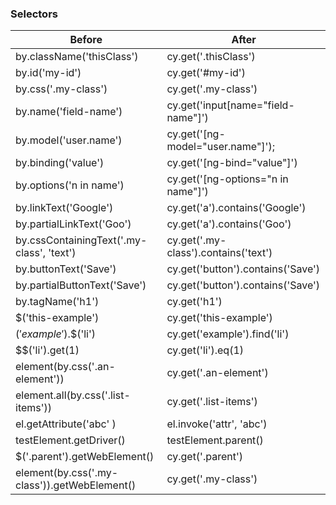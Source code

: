 ### Selectors

| Before                                       | After                                |
| -------------------------------------------- | ------------------------------------ |
| by.className('thisClass')                    | cy.get('.thisClass')                 |
| by.id('my-id')                               | cy.get('#my-id')                     |
| by.css('.my-class')                          | cy.get('.my-class')                  |
| by.name('field-name')                        | cy.get('input[name="field-name"]')   |
| by.model('user.name')                        | cy.get('[ng-model="user.name"]');    |
| by.binding('value')                          | cy.get('[ng-bind="value"]')          |
| by.options('n in name')                      | cy.get('[ng-options="n in name"]')   |
| by.linkText('Google')                        | cy.get('a').contains('Google')       |
| by.partialLinkText('Goo')                    | cy.get('a').contains('Goo')          |
| by.cssContainingText('.my-class', 'text')    | cy.get('.my-class').contains('text') |
| by.buttonText('Save')                        | cy.get('button').contains('Save')    |
| by.partialButtonText('Save')                 | cy.get('button').contains('Save')    |
| by.tagName('h1')                             | cy.get('h1')                         |
| $('this-example')                            | cy.get('this-example')               |
| $('example').$$('li')                        | cy.get('example').find('li')         |
| $$('li').get(1)                              | cy.get('li').eq(1)                   |
| element(by.css('.an-element'))               | cy.get('.an-element')                |
| element.all(by.css('.list-items'))           | cy.get('.list-items')                |
| el.getAttribute('abc' )                      | el.invoke('attr', 'abc')             |
| testElement.getDriver()                      | testElement.parent()                 |
| $('.parent').getWebElement()                 | cy.get('.parent')                    |
| element(by.css('.my-class')).getWebElement() | cy.get('.my-class')                  |